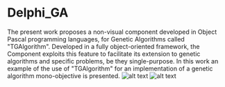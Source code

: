 # Delphi_GA
The present work proposes a non-visual component developed in Object Pascal programming languages, for Genetic Algorithms called "TGAlgorithm". Developed in a fully object-oriented framework, the Component exploits this feature to facilitate its extension to genetic algorithms and specific problems, be they single-purpose. In this work an example of the use of "TGAlgorithm" for an implementation of a genetic algorithm mono-objective is presented.
![alt text](https://github.com/asieldev/Delphi_GA/blob/master/Port8.png)
![alt text](https://github.com/asieldev/Delphi_GA/blob/master/Port9.png)
